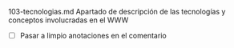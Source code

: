 103-tecnologias.md
Apartado de descripción de las tecnologías y conceptos involucradas en el WWW

- [ ] Pasar a limpio anotaciones en el comentario


<!--
Hipertexto - Project_Xanadu

  * Definición y ejemplo HTML (HolaMundo.html)
  * Definición y ejemplo HTTP (Get HolaMundo.html)
  * Hiper-Texto
  	Relación con Memex, Xanadú, etc (https://en.wikipedia.org/wiki/Project_Xanadu).
  * Markup
  	Marcado (formato, etiquetas). Relación  con SGML, XML,XHTML
  	A diferencia de formatos binarios, facilita ser leído y escrito por humanos
  * Definición Lenguaje, Transferencia, Protocolo?
  	Expresar un contenido (hechos, conceptos) con palabras. En el ámbito de la informática suele implicar una estructura/sintaxis, unas palabras y símbolos reservados
  	Se encarga de que el contenido llege íntegramente a su destino, en contraste con protocolo de direccionamiento (IP).
  	Protocolo. Un procedimiento a seguir. En este caso entre 2 máquinas para cumplir un propósito determinado, previendo casuísticas e incidencias que pudieran surgir.

3. Tecnologías involucradas
	1. Hiper-referencia. URI(URN y URL). Direcciones locales. Otros elementos (mailto,data)
	2. Protocolo HTTP. Ejemplo de petición GET. Códigos de respuesta. Cookies. Peticiones POST
	3. Lenguaje HTML. Lenguajes de marcado (SGML,XML). Partes estructurales (declaración,prólogo,cabecera,cuerpo)
	4. Generación dinámica de recursos. De ejecutar un comando por petición (CGI), a los servidores de páginas (PHP,Java,ASP), a los sistemas distribuidos.
-->
